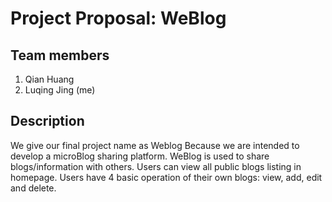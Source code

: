 # Project Proposal: WeBlog

## Team members
1. Qian Huang
2. Luqing Jing (me)

## Description
We give our final project name as Weblog Because we are intended to develop a microBlog sharing platform. WeBlog is used to share blogs/information with others. Users can view all public blogs listing in homepage. Users have 4 basic operation of their own blogs: view, add, edit and delete.
